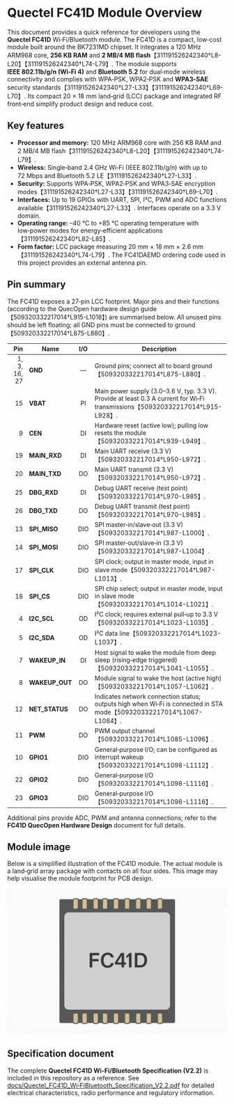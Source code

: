 # Quectel FC41D Module Overview

This document provides a quick reference for developers using the **Quectel FC41D** Wi‑Fi/Bluetooth module.  The FC41D is a compact, low‑cost module built around the BK7231MD chipset.  It integrates a 120 MHz ARM968 core, **256 KB RAM** and **2 MB/4 MB flash**【311191526242340†L8-L20】【311191526242340†L74-L79】.  The module supports **IEEE 802.11b/g/n (Wi‑Fi 4)** and **Bluetooth 5.2** for dual‑mode wireless connectivity and complies with WPA‑PSK, WPA2‑PSK and **WPA3‑SAE** security standards【311191526242340†L27-L33】【311191526242340†L69-L70】.  Its compact 20 × 18 mm land‑grid (LCC) package and integrated RF front‑end simplify product design and reduce cost.

## Key features

- **Processor and memory:** 120 MHz ARM968 core with 256 KB RAM and 2 MB/4 MB flash【311191526242340†L8-L20】【311191526242340†L74-L79】.
- **Wireless:** Single‑band 2.4 GHz Wi‑Fi (IEEE 802.11b/g/n) with up to 72 Mbps and Bluetooth 5.2 LE【311191526242340†L27-L33】.
- **Security:** Supports WPA‑PSK, WPA2‑PSK and WPA3‑SAE encryption modes【311191526242340†L27-L33】【311191526242340†L69-L70】.
- **Interfaces:** Up to 19 GPIOs with UART, SPI, I²C, PWM and ADC functions available【311191526242340†L27-L33】.  Interfaces operate on a 3.3 V domain.
- **Operating range:** –40 °C to +85 °C operating temperature with low‑power modes for energy‑efficient applications【311191526242340†L82-L85】.
- **Form factor:** LCC package measuring 20 mm × 18 mm × 2.6 mm【311191526242340†L74-L79】.  The FC41DAEMD ordering code used in this project provides an external antenna pin.

## Pin summary

The FC41D exposes a 27‑pin LCC footprint.  Major pins and their functions (according to the QuecOpen hardware design guide【509320332217014†L915-L1018】) are summarised below.  All unused pins should be left floating; all GND pins must be connected to ground【509320332217014†L875-L880】.

| Pin | Name      | I/O | Description |
|----:|-----------|:---:|-------------|
| 1, 3, 16, 27 | **GND** | — | Ground pins; connect all to board ground【509320332217014†L875-L880】. |
| 15 | **VBAT** | PI | Main power supply (3.0–3.6 V, typ. 3.3 V). Provide at least 0.3 A current for Wi‑Fi transmissions【509320332217014†L915-L928】. |
| 9 | **CEN** | DI | Hardware reset (active low); pulling low resets the module【509320332217014†L939-L949】. |
| 19 | **MAIN_RXD** | DI | Main UART receive (3.3 V)【509320332217014†L950-L972】. |
| 20 | **MAIN_TXD** | DO | Main UART transmit (3.3 V)【509320332217014†L950-L972】. |
| 25 | **DBG_RXD** | DI | Debug UART receive (test point)【509320332217014†L970-L985】. |
| 26 | **DBG_TXD** | DO | Debug UART transmit (test point)【509320332217014†L970-L985】. |
| 13 | **SPI_MISO** | DIO | SPI master‑in/slave‑out (3.3 V)【509320332217014†L987-L1000】. |
| 14 | **SPI_MOSI** | DIO | SPI master‑out/slave‑in (3.3 V)【509320332217014†L987-L1004】. |
| 17 | **SPI_CLK** | DIO | SPI clock; output in master mode, input in slave mode【509320332217014†L987-L1013】. |
| 18 | **SPI_CS** | DIO | SPI chip select; output in master mode, input in slave mode【509320332217014†L1014-L1021】. |
| 4 | **I2C_SCL** | OD | I²C clock; requires external pull‑up to 3.3 V【509320332217014†L1023-L1035】. |
| 5 | **I2C_SDA** | OD | I²C data line【509320332217014†L1023-L1037】. |
| 7 | **WAKEUP_IN** | DI | Host signal to wake the module from deep sleep (rising‑edge triggered)【509320332217014†L1041-L1055】. |
| 8 | **WAKEUP_OUT** | DO | Module signal to wake the host (active high)【509320332217014†L1057-L1062】. |
| 12 | **NET_STATUS** | DO | Indicates network connection status; outputs high when Wi‑Fi is connected in STA mode【509320332217014†L1067-L1084】. |
| 11 | **PWM** | DO | PWM output channel【509320332217014†L1085-L1096】. |
| 10 | **GPIO1** | DIO | General‑purpose I/O; can be configured as interrupt wakeup【509320332217014†L1098-L1112】. |
| 22 | **GPIO2** | DIO | General‑purpose I/O【509320332217014†L1098-L1116】. |
| 23 | **GPIO3** | DIO | General‑purpose I/O【509320332217014†L1098-L1116】. |

Additional pins provide ADC, PWM and antenna connections; refer to the **FC41D QuecOpen Hardware Design** document for full details.

## Module image

Below is a simplified illustration of the FC41D module.  The actual module is a land‑grid array package with contacts on all four sides.  This image may help visualise the module footprint for PCB design.

![FC41D module illustration](fc41d_module.png)

## Specification document

The complete **Quectel FC41D Wi‑Fi/Bluetooth Specification (V2.2)** is included in this repository as a reference.  See [docs/Quectel_FC41D_Wi‑FiBluetooth_Specification_V2.2.pdf](Quectel_FC41D_Wi%E2%80%91FiBluetooth_Specification_V2.2.pdf) for detailed electrical characteristics, radio performance and regulatory information.
